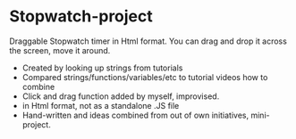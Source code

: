# Stopwatch-project
Draggable Stopwatch timer in Html format. You can drag and drop it across the screen, move it around.

- Created by looking up strings from tutorials
- Compared strings/functions/variables/etc to tutorial videos how to combine
- Click and drag function added by myself, improvised.
- in Html format, not as a standalone .JS file
- Hand-written and ideas combined from out of own initiatives, mini-project.
